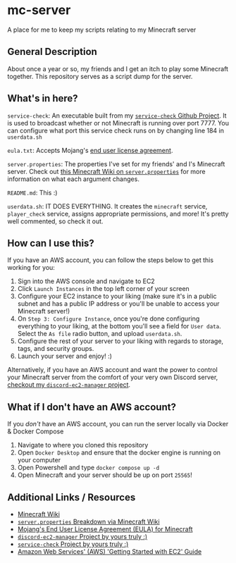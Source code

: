 # mc-server
A place for me to keep my scripts relating to my Minecraft server

## General Description
About once a year or so, my friends and I get an itch to play some Minecraft together. This repository serves as a script dump for the server.

## What's in here?

`service-check`: An executable built from my [`service-check` Github Project](https://github.com/jacob-howe/service-check). It is used to broadcast whether or not Minecraft is running over port 7777. You can configure what port this service check runs on by changing line 184 in `userdata.sh`

`eula.txt`: Accepts Mojang's [end user license agreement](https://account.mojang.com/documents/minecraft_eula).

`server.properties`: The properties I've set for my friends' and I's Minecraft server. Check out [this Minecraft Wiki on `server.properties`](https://minecraft.fandom.com/wiki/Server.properties) for more information on what each argument changes.

`README.md`: This :)

`userdata.sh`: IT DOES EVERYTHING. It creates the `minecraft` service, `player_check` service, assigns appropriate permissions, and more! It's pretty well commented, so check it out.

## How can I use this?

If you have an AWS account, you can follow the steps below to get this working for you:

1. Sign into the AWS console and navigate to EC2
1. Click `Launch Instances` in the top left corner of your screen
1. Configure your EC2 instance to your liking (make sure it's in a public subnet and has a public IP address or you'll be unable to access your Minecraft server!)
1. On `Step 3: Configure Instance`, once you're done configuring everything to your liking, at the bottom you'll see a field for `User data`. Select the `As file` radio button, and upload `userdata.sh`.
1. Configure the rest of your server to your liking with regards to storage, tags, and security groups.
1. Launch your server and enjoy! :)

Alternatively, if you have an AWS account and want the power to control your Minecraft server from the comfort of your very own Discord server, [checkout my `discord-ec2-manager` project](https://github.com/jacob-howe/discord-ec2-manager).

## What if I don't have an AWS account?
If you _don't_ have an AWS account, you can run the server locally via Docker & Docker Compose

1. Navigate to where you cloned this repository
1. Open `Docker Desktop` and ensure that the docker engine is running on your computer
1. Open Powershell and type `docker compose up -d`
1. Open Minecraft and your server should be up on port `25565`!

## Additional Links / Resources
* [Minecraft Wiki](https://minecraft.fandom.com/wiki/Minecraft_Wiki)
* [`server.properties` Breakdown via Minecraft Wiki](https://minecraft.fandom.com/wiki/Server.properties)
* [Mojang's End User License Agreement (EULA) for Minecraft](https://account.mojang.com/documents/minecraft_eula)
* [`discord-ec2-manager` Project by yours truly :)](https://github.com/jacob-howe/discord-ec2-manager)
* [`service-check` Project by yours truly :)](https://github.com/jacob-howe/service-check)
* [Amazon Web Services' (AWS) 'Getting Started with EC2' Guide](https://docs.aws.amazon.com/AWSEC2/latest/UserGuide/EC2_GetStarted.html)
